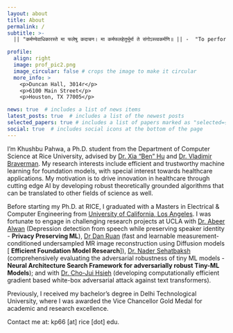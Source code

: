 ```yaml
---
layout: about
title: About
permalink: /
subtitle: >-
  || "कर्मण्येवाधिकारस्ते मा फलेषु कदाचन। मा कर्मफलहेतुर्भूर्मा ते संगोऽस्त्वकर्मणि॥ || -  "To perform one's duties diligently and with dedication without attachment to the outcomes"

profile:
  align: right
  image: prof_pic2.png
  image_circular: false # crops the image to make it circular
  more_info: >
    <p>Duncan Hall, 3014r</p>
    <p>6100 Main Street</p>
    <p>Houston, TX 77005</p>

news: true  # includes a list of news items
latest_posts: true  # includes a list of the newest posts
selected_papers: true # includes a list of papers marked as "selected={true}"
social: true  # includes social icons at the bottom of the page
---
```

I’m Khushbu Pahwa, a Ph.D. student from the Department of Computer Science at Rice University, advised by [Dr. Xia “Ben” Hu](https://cs.rice.edu/~xh37/index.html) and [Dr. Vladimir Braverman](https://profiles.rice.edu/faculty/vladimir-braverman). My research interests include efficient and trustworthy machine learning for foundation models, with special interest towards healthcare applications. My motivation is to drive innovation in healthcare through cutting edge AI by developing robust theoretically grounded algorithms that can be translated to other fields of science as well. 

Before starting my Ph.D. at RICE, I graduated with a Masters in Electrical & Computer Engineering from [University of California, Los Angeles](https://www.ee.ucla.edu/). I was fortunate to engage in challenging research projects at UCLA with [Dr. Abeer Alwan](https://www.ee.ucla.edu/abeer-alwan/) (Depression detection from speech while preserving speaker identity - **Privacy Preserving ML**), [Dr Dan Ruan](https://bioscience.ucla.edu/people/dan-ruan/) (fast and learnable measurement-conditioned undersampled MR image reconstruction using Diffusion  models [ **Efficient Foundation Model Research**]), [Dr. Nader Sehatbaksh](https://ssysarch.ee.ucla.edu/nader/) (comprehensively evaluating the adversarial robustness of tiny ML models - **Neural Architecture Search Framework for adversarially robust Tiny-ML Models**); and with [Dr. Cho-Jui Hsieh](https://web.cs.ucla.edu/~chohsieh/) (developing computationally efficient gradient based white-box adversarial attack against text transformers).

Previously, I received my bachelor’s degree in Delhi Technological University, where I was awarded the Vice Chancellor Gold Medal for academic and research excellence.

Contact me at: kp66 [at] rice [dot] edu.



<!-- Write your biography here. Tell the world about yourself. Link to your favorite [subreddit](http://reddit.com). You can put a picture in, too. The code is already in, just name your picture `prof_pic.jpg` and put it in the `img/` folder.

Put your address / P.O. box / other info right below your picture. You can also disable any of these elements by editing `profile` property of the YAML header of your `_pages/about.md`. Edit `_bibliography/papers.bib` and Jekyll will render your [publications page](/al-folio/publications/) automatically.

Link to your social media connections, too. This theme is set up to use [Font Awesome icons](http://fortawesome.github.io/Font-Awesome/) and [Academicons](https://jpswalsh.github.io/academicons/), like the ones below. Add your Facebook, Twitter, LinkedIn, Google Scholar, or just disable all of them. -->